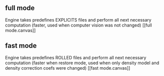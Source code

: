 ## full mode
Engine takes predefines EXPLICITS files and perform all next necessary computation (faster, used when computer vision was not changed)
[[full mode.canvas]]
## fast  mode
Engine takes predefines ROLLED files and perform all next necessary computation (faster when restore mode, used when only density model and density correction coefs were changed)
[[fast mode.canvas]]